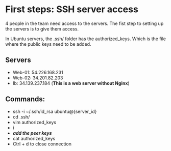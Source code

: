 # First steps: SSH server access
4 people in the team need access to the servers. The fist step to setting up the servers is to give them access. 

In Ubuntu servers, the .ssh/ folder has the authorized_keys. Which is the file where the public keys need to be added.

## Servers
* Web-01: 54.226.168.231
* Web-02: 34.201.82.203
* lb: 34.139.237.184 (**This is a web server without Nginx**)

## Commands:
* ssh -i ~/.ssh/id_rsa ubuntu@{server_id}
* cd .ssh/
* vim authorized_keys
* i
* ***add the peer keys***
* cat authorized_keys
* Ctrl + d to close connection
